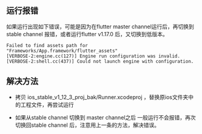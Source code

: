 ## 运行报错
如果运行出现如下错误，可能是因为在flutter master channel运行后，再切换到stable channel 报错，或者运行flutter v1.17.0 后，又切换到低版本。


```
Failed to find assets path for "Frameworks/App.framework/flutter_assets"
[VERBOSE-2:engine.cc(127)] Engine run configuration was invalid.
[VERBOSE-2:shell.cc(437)] Could not launch engine with configuration.

```

## 解决方法

* 拷贝 ios_stable_v1_12_3_proj_bak/Runner.xcodeproj ，替换原ios文件夹中的工程文件，再尝试运行

* 如果从stable channel 切换到 master channel之后 一般运行不会报错，再次切换回stable channel 后，注意用上一条的方法，解决错误。

